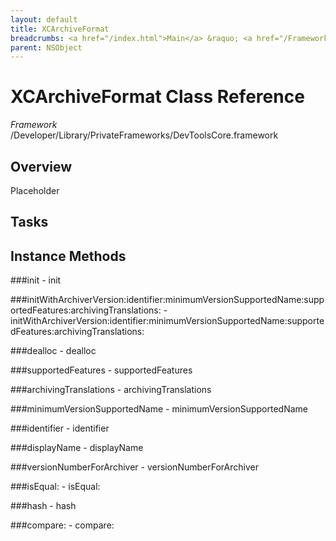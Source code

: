 ```yaml
---
layout: default
title: XCArchiveFormat
breadcrumbs: <a href="/index.html">Main</a> &raquo; <a href="/Frameworks.html">Framework</a> &raquo; <a href="/Frameworks/DevToolsCore.html">DevToolsCore</a> &raquo; XCArchiveFormat
parent: NSObject 
---
```

# XCArchiveFormat Class Reference

*Framework* /Developer/Library/PrivateFrameworks/DevToolsCore.framework

## Overview

Placeholder

## Tasks

## Instance Methods

<a name="-init"></a>
###init
    - init

<a name="-initWithArchiverVersion:identifier:minimumVersionSupportedName:supportedFeatures:archivingTranslations:"></a>
###initWithArchiverVersion:identifier:minimumVersionSupportedName:supportedFeatures:archivingTranslations:
    - initWithArchiverVersion:identifier:minimumVersionSupportedName:supportedFeatures:archivingTranslations:

<a name="-dealloc"></a>
###dealloc
    - dealloc

<a name="-supportedFeatures"></a>
###supportedFeatures
    - supportedFeatures

<a name="-archivingTranslations"></a>
###archivingTranslations
    - archivingTranslations

<a name="-minimumVersionSupportedName"></a>
###minimumVersionSupportedName
    - minimumVersionSupportedName

<a name="-identifier"></a>
###identifier
    - identifier

<a name="-displayName"></a>
###displayName
    - displayName

<a name="-versionNumberForArchiver"></a>
###versionNumberForArchiver
    - versionNumberForArchiver

<a name="-isEqual:"></a>
###isEqual:
    - isEqual:

<a name="-hash"></a>
###hash
    - hash

<a name="-compare:"></a>
###compare:
    - compare:

